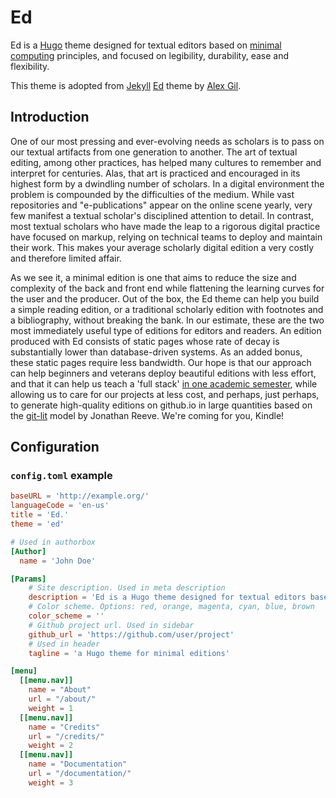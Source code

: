# Ed

Ed is a [Hugo](http://gohugo.io) theme designed for textual editors based on
[minimal computing](http://go-dh.github.io/mincomp/) principles, and focused on legibility,
durability, ease and flexibility.

This theme is adopted from [Jekyll](https://jekyllrb.com/) [Ed](https://github.com/minicomp/ed) theme
by [Alex Gil](https://twitter.com/elotroalex).

## Introduction

One of our most pressing and ever-evolving needs as scholars is to pass on our textual artifacts
from one generation to another. The art of textual editing, among other practices, has helped many
cultures to remember and interpret for centuries. Alas, that art is practiced and encouraged in its
highest form by a dwindling number of scholars. In a digital environment the problem is compounded
by the difficulties of the medium. While vast repositories and "e-publications" appear on the
online scene yearly, very few manifest a textual scholar's disciplined attention to detail. In
contrast, most textual scholars who have made the leap to a rigorous digital practice have focused
on markup, relying on technical teams to deploy and maintain their work. This makes your average
scholarly digital edition a very costly and therefore limited affair.

As we see it, a minimal edition is one that aims to reduce the size and complexity of the back and
front end while flattening the learning curves for the user and the producer. Out of the box, the Ed
theme can help you build a simple reading edition, or a traditional scholarly edition with footnotes
and a bibliography, without breaking the bank. In our estimate, these are the two most immediately
useful type of editions for editors and readers. An edition produced with Ed consists of static
pages whose rate of decay is substantially lower than database-driven systems. As an added bonus,
these static pages require less bandwidth. Our hope is that our approach can help beginners and
veterans deploy beautiful editions with less effort, and that it can help us teach a 'full stack'
[in one academic semester](https://github.com/susannalles/MinimalEditions/blob/master/README.md),
while allowing us to care for our projects at less cost, and perhaps, just perhaps, to generate
high-quality editions on github.io in large quantities based on the
[git-lit](http://jonreeve.com/2015/09/introducing-git-lit/) model by Jonathan Reeve. We're coming
for you, Kindle!

## Configuration

### `config.toml` example

```toml
baseURL = 'http://example.org/'
languageCode = 'en-us'
title = 'Ed.'
theme = 'ed'

# Used in authorbox
[Author]
  name = 'John Doe'

[Params]
    # Site description. Used in meta description
    description = 'Ed is a Hugo theme designed for textual editors based on minimal computing principles, and focused on legibility and flexibility.'
    # Color scheme. Options: red, orange, magenta, cyan, blue, brown
    color_scheme = ''
    # Github project url. Used in sidebar
    github_url = 'https://github.com/user/project'
    # Used in header
    tagline = 'a Hugo theme for minimal editions'

[menu]
  [[menu.nav]]
    name = "About"
    url = "/about/"
    weight = 1
  [[menu.nav]]
    name = "Credits"
    url = "/credits/"
    weight = 2
  [[menu.nav]]
    name = "Documentation"
    url = "/documentation/"
    weight = 3
```
